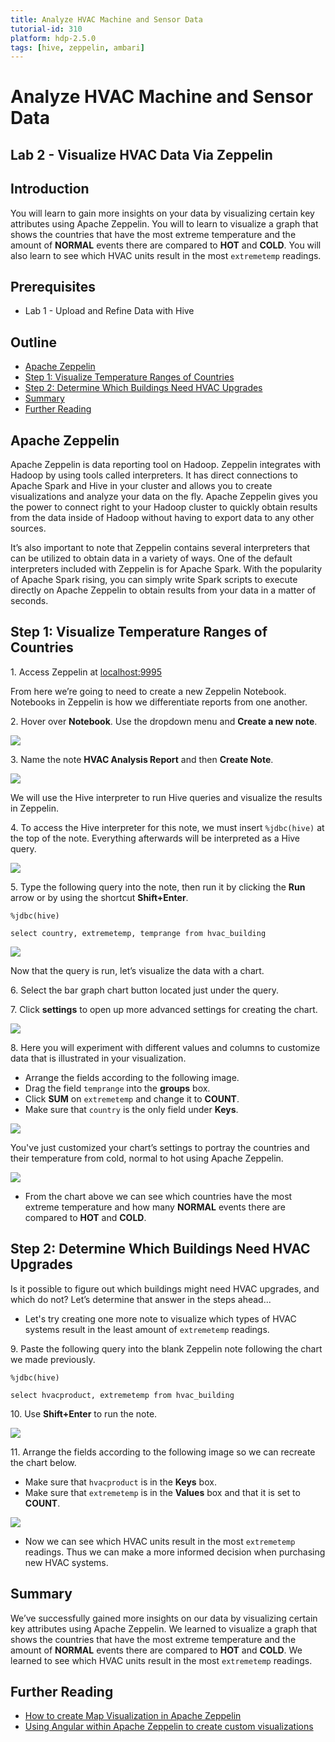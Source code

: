 ```yaml
---
title: Analyze HVAC Machine and Sensor Data
tutorial-id: 310
platform: hdp-2.5.0
tags: [hive, zeppelin, ambari]
---
```


# Analyze HVAC Machine and Sensor Data

## Lab 2 - Visualize HVAC Data Via Zeppelin

## Introduction

You will learn to gain more insights on your data by visualizing certain key attributes using Apache Zeppelin. You will to learn to visualize a graph that shows the countries that have the most extreme temperature and the amount of **NORMAL** events there are compared to **HOT** and **COLD**. You will also learn to see which HVAC units result in the most `extremetemp` readings.

## Prerequisites

-   Lab 1 - Upload and Refine Data with Hive

## Outline

-   [Apache Zeppelin](#apache-zeppelin-lab2)
-   [Step 1: Visualize Temperature Ranges of Countries](#visualize-temp-ranges-countries)
-   [Step 2: Determine Which Buildings Need HVAC Upgrades](#dtrm-buildings-hvac-upgrades)
-   [Summary](#summary-lab2)
-   [Further Reading](#further-reading-lab2)

## Apache Zeppelin <a id="apache-zeppelin-lab2"></a>

Apache Zeppelin is data reporting tool on Hadoop. Zeppelin integrates with Hadoop by using tools called interpreters. It has direct connections to Apache Spark and Hive in your cluster and allows you to create visualizations and analyze your data on the fly.
Apache Zeppelin gives you the power to connect right to your Hadoop cluster to quickly obtain results from the data inside of Hadoop without having to export data to any other sources.

It’s also important to note that Zeppelin contains several interpreters that can be utilized to obtain data in a variety of ways.
One of the default interpreters included with Zeppelin is for Apache Spark. With the popularity of Apache Spark rising, you can simply write Spark scripts to execute directly on Apache Zeppelin to obtain results from your data in a matter of seconds.

## Step 1: Visualize Temperature Ranges of Countries <a id="visualize-temp-ranges-countries"></a>

1\. Access Zeppelin at [localhost:9995](http://localhost:9995/)

From here we’re going to need to create a new Zeppelin Notebook. Notebooks in Zeppelin is how we differentiate reports from one another.

2\. Hover over **Notebook**. Use the dropdown menu and **Create a new note**.

![](assets/lab2-visualize-data-via-zeppelin/zeppelin_dashboard.png)

3\. Name the note **HVAC Analysis Report** and then **Create Note**.

![](assets/lab2-visualize-data-via-zeppelin/create_zeppelin_notebook.png)

We will use the Hive interpreter to run Hive queries and visualize the results in Zeppelin.

4\. To access the Hive interpreter for this note, we must insert `%jdbc(hive)` at the top of the note. Everything afterwards will be interpreted as a Hive query.

![](assets/lab2-visualize-data-via-zeppelin/zeppelin_hvac_analysis_report_notebook.png)

5\. Type the following query into the note, then run it by clicking the **Run** arrow or by using the shortcut **Shift+Enter**.

~~~
%jdbc(hive)

select country, extremetemp, temprange from hvac_building
~~~

![](assets/lab2-visualize-data-via-zeppelin/load_hvac_building_data_zeppelin.png)

Now that the query is run, let’s visualize the data with a chart.

6\. Select the bar graph chart button located just under the query.

7\. Click **settings** to open up more advanced settings for creating the chart.

![](assets/lab2-visualize-data-via-zeppelin/visualize_hvac_buiding_data_bargraph.png)

8\. Here you will experiment with different values and columns to customize data that is illustrated in your visualization.

-   Arrange the fields according to the following image.
-   Drag the field `temprange` into the **groups** box.
-   Click **SUM** on `extremetemp` and change it to **COUNT**.
-   Make sure that `country` is the only field under **Keys**.

![](assets/lab2-visualize-data-via-zeppelin/customize_bar_graph_settings_hvac_building_zeppelin.png)

You've just customized your chart’s settings to portray the countries and their temperature from cold, normal to hot using Apache Zeppelin.

![](assets/lab2-visualize-data-via-zeppelin/countries_most_extrm_temp_zeppelin.png)

-   From the chart above we can see which countries have the most extreme temperature and how many **NORMAL** events there are compared to **HOT** and **COLD**.

## Step 2: Determine Which Buildings Need HVAC Upgrades <a id="dtrm-buildings-hvac-upgrades"></a>

Is it possible to figure out which buildings might need HVAC upgrades, and which do not? Let’s determine that answer in the steps ahead...

-   Let's try creating one more note to visualize which types of HVAC systems result in the least amount of `extremetemp` readings.

9\. Paste the following query into the blank Zeppelin note following the chart we made previously.

~~~
%jdbc(hive)

select hvacproduct, extremetemp from hvac_building
~~~

10\. Use **Shift+Enter** to run the note.

![](assets/lab2-visualize-data-via-zeppelin/load_hvacproduct_extrmtemp_hvacblding_data.png)

11\. Arrange the fields according to the following image so we can recreate the chart below.

-   Make sure that `hvacproduct` is in the **Keys** box.
-   Make sure that `extremetemp` is in the **Values** box and that it is set to **COUNT**.

![](assets/lab2-visualize-data-via-zeppelin/customize_show_mostextrm_readings_hvac.png)

-   Now we can see which HVAC units result in the most `extremetemp` readings. Thus we can make a more informed decision when purchasing new HVAC systems.

## Summary <a id="summary-lab2"></a>

We’ve successfully gained more insights on our data by visualizing certain key attributes using Apache Zeppelin. We learned to visualize a graph that shows the countries that have the most extreme temperature and the amount of **NORMAL** events there are compared to **HOT** and **COLD**. We learned to see which HVAC units result in the most `extremetemp` readings.

## Further Reading <a id="further-reading-lab2"></a>

-   [How to create Map Visualization in Apache Zeppelin](https://community.hortonworks.com/questions/78430/how-to-create-map-visualization-in-apache-zeppelin.html)
-   [Using Angular within Apache Zeppelin to create custom visualizations](https://community.hortonworks.com/articles/75834/using-angular-within-apache-zeppelin-to-create-cus.html)
